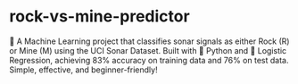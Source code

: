 # rock-vs-mine-predictor
🎯 A Machine Learning project that classifies sonar signals as either Rock (R) or Mine (M) using the UCI Sonar Dataset. Built with 🐍 Python and 🤖 Logistic Regression, achieving 83% accuracy on training data and 76% on test data. Simple, effective, and beginner-friendly!
